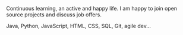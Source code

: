 Continuous learning, an active and happy life. I am happy to join open source projects and discuss job offers.

Java, Python, JavaScript, HTML, CSS, SQL, Git, agile dev... 

  
[merko]: https://github-readme-stats.vercel.app/api?username=anuraghazra&show_icons=true&hide=contribs,prs&cache_seconds=86400&theme=merko
 
  
<!-- <img alt="Thanks for visiting my profile!" width="100%" src="https://raw.githubusercontent.com/BrunnerLivio/brunnerlivio/master/images/marquee.svg" /> -->
